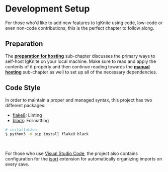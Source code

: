 # Development Setup

For those who'd like to add new features to IgKnite using code, low-code or even non-code contributions, this is the perfect chapter to follow along. <br>

## Preparation

The [**preparation for hosting**](./hosting_preparation.md) sub-chapter discusses the primary ways to self-host IgKnite on your local machine. Make sure to read and apply the contents of it properly and then continue reading towards the [**manual hosting**](./hosting_manual.md) sub-chapter as well to set up all of the necessary dependencies. <br>

## Code Style

In order to maintain a proper and managed syntax, this project has two different packages:

- [flake8](https://github.com/pycqa/flake8): Linting
- [black](https://github.com/psf/black): Formatting

```bash
# installation
$ python3 -m pip install flake8 black
```

<br>

For those who use [Visual Studio Code](https://code.visualstudio.com/), the project also contains configuration for the [isort](https://github.com/microsoft/vscode-isort) extension for automatically organizing imports on every save.